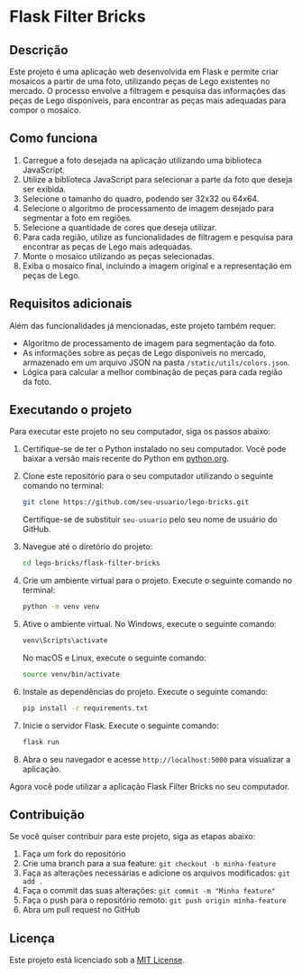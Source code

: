 # Flask Filter Bricks

## Descrição
Este projeto é uma aplicação web desenvolvida em Flask e permite criar mosaicos a partir de uma foto, utilizando peças de Lego existentes no mercado. O processo envolve a filtragem e pesquisa das informações das peças de Lego disponíveis, para encontrar as peças mais adequadas para compor o mosaico.

## Como funciona
1. Carregue a foto desejada na aplicação utilizando uma biblioteca JavaScript.
2. Utilize a biblioteca JavaScript para selecionar a parte da foto que deseja ser exibida.
3. Selecione o tamanho do quadro, podendo ser 32x32 ou 64x64.
4. Selecione o algoritmo de processamento de imagem desejado para segmentar a foto em regiões.
5. Selecione a quantidade de cores que deseja utilizar.
6. Para cada região, utilize as funcionalidades de filtragem e pesquisa para encontrar as peças de Lego mais adequadas.
7. Monte o mosaico utilizando as peças selecionadas.
8. Exiba o mosaico final, incluindo a imagem original e a representação em peças de Lego.

## Requisitos adicionais
Além das funcionalidades já mencionadas, este projeto também requer:
- Algoritmo de processamento de imagem para segmentação da foto.
- As informações sobre as peças de Lego disponíveis no mercado, armazenado em um arquivo JSON na pasta `/static/utils/colors.json`.
- Lógica para calcular a melhor combinação de peças para cada região da foto.

## Executando o projeto

Para executar este projeto no seu computador, siga os passos abaixo:

1. Certifique-se de ter o Python instalado no seu computador. Você pode baixar a versão mais recente do Python em [python.org](https://www.python.org/downloads/).

2. Clone este repositório para o seu computador utilizando o seguinte comando no terminal:

    ```bash
    git clone https://github.com/seu-usuario/lego-bricks.git
    ```

    Certifique-se de substituir `seu-usuario` pelo seu nome de usuário do GitHub.

3. Navegue até o diretório do projeto:

    ```bash
    cd lego-bricks/flask-filter-bricks
    ```

4. Crie um ambiente virtual para o projeto. Execute o seguinte comando no terminal:

    ```bash
    python -m venv venv
    ```

5. Ative o ambiente virtual. No Windows, execute o seguinte comando:

    ```bash
    venv\Scripts\activate
    ```

    No macOS e Linux, execute o seguinte comando:

    ```bash
    source venv/bin/activate
    ```

6. Instale as dependências do projeto. Execute o seguinte comando:

    ```bash
    pip install -r requirements.txt
    ```

7. Inicie o servidor Flask. Execute o seguinte comando:

    ```bash
    flask run
    ```

8. Abra o seu navegador e acesse `http://localhost:5000` para visualizar a aplicação.

Agora você pode utilizar a aplicação Flask Filter Bricks no seu computador.

## Contribuição
Se você quiser contribuir para este projeto, siga as etapas abaixo:

1. Faça um fork do repositório
2. Crie uma branch para a sua feature: `git checkout -b minha-feature`
3. Faça as alterações necessárias e adicione os arquivos modificados: `git add .`
4. Faça o commit das suas alterações: `git commit -m "Minha feature"`
5. Faça o push para o repositório remoto: `git push origin minha-feature`
6. Abra um pull request no GitHub

## Licença
Este projeto está licenciado sob a [MIT License](https://opensource.org/licenses/MIT).